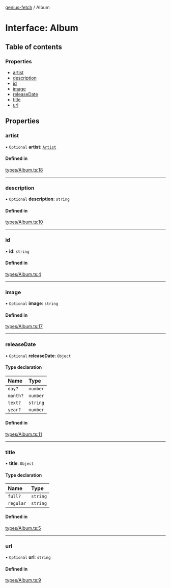 [genius-fetch](../README.md) / Album

# Interface: Album

## Table of contents

### Properties

- [artist](Album.md#artist)
- [description](Album.md#description)
- [id](Album.md#id)
- [image](Album.md#image)
- [releaseDate](Album.md#releasedate)
- [title](Album.md#title)
- [url](Album.md#url)

## Properties

### artist

• `Optional` **artist**: [`Artist`](Artist.md)

#### Defined in

[types/Album.ts:18](https://github.com/patrickkfkan/genius-fetch/blob/984708d/src/types/Album.ts#L18)

___

### description

• `Optional` **description**: `string`

#### Defined in

[types/Album.ts:10](https://github.com/patrickkfkan/genius-fetch/blob/984708d/src/types/Album.ts#L10)

___

### id

• **id**: `string`

#### Defined in

[types/Album.ts:4](https://github.com/patrickkfkan/genius-fetch/blob/984708d/src/types/Album.ts#L4)

___

### image

• `Optional` **image**: `string`

#### Defined in

[types/Album.ts:17](https://github.com/patrickkfkan/genius-fetch/blob/984708d/src/types/Album.ts#L17)

___

### releaseDate

• `Optional` **releaseDate**: `Object`

#### Type declaration

| Name | Type |
| :------ | :------ |
| `day?` | `number` |
| `month?` | `number` |
| `text?` | `string` |
| `year?` | `number` |

#### Defined in

[types/Album.ts:11](https://github.com/patrickkfkan/genius-fetch/blob/984708d/src/types/Album.ts#L11)

___

### title

• **title**: `Object`

#### Type declaration

| Name | Type |
| :------ | :------ |
| `full?` | `string` |
| `regular` | `string` |

#### Defined in

[types/Album.ts:5](https://github.com/patrickkfkan/genius-fetch/blob/984708d/src/types/Album.ts#L5)

___

### url

• `Optional` **url**: `string`

#### Defined in

[types/Album.ts:9](https://github.com/patrickkfkan/genius-fetch/blob/984708d/src/types/Album.ts#L9)
